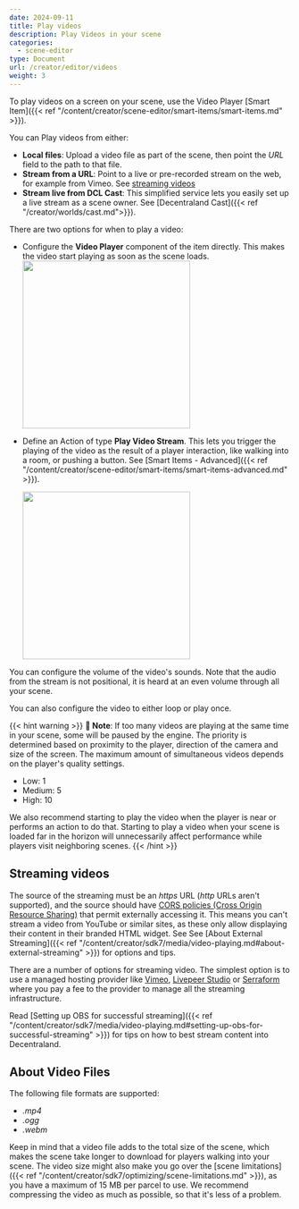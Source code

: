 ```yaml
---
date: 2024-09-11
title: Play videos
description: Play Videos in your scene
categories:
  - scene-editor
type: Document
url: /creator/editor/videos
weight: 3
---
```


To play videos on a screen on your scene, use the Video Player [Smart Item]({{< ref "/content/creator/scene-editor/smart-items/smart-items.md" >}}).

You can Play videos from either:

- **Local files**: Upload a video file as part of the scene, then point the _URL_ field to the path to that file.
- **Stream from a URL**: Point to a live or pre-recorded stream on the web, for example from Vimeo. See [streaming videos](#streaming-videos)
- **Stream live from DCL Cast**: This simplified service lets you easily set up a live stream as a scene owner. See [Decentraland Cast]({{< ref "/creator/worlds/cast.md">}}).

There are two options for when to play a video:

- Configure the **Video Player** component of the item directly. This makes the video start playing as soon as the scene loads.
  <img src="/images/editor/video-from-start.png" width="300"/>

- Define an Action of type **Play Video Stream**. This lets you trigger the playing of the video as the result of a player interaction, like walking into a room, or pushing a button. See [Smart Items - Advanced]({{< ref "/content/creator/scene-editor/smart-items/smart-items-advanced.md" >}}).

  <img src="/images/editor/video-from-action.png" width="300"/>

You can configure the volume of the video's sounds. Note that the audio from the stream is not positional, it is heard at an even volume through all your scene.

You can also configure the video to either loop or play once.

{{< hint warning >}}
**📔 Note**: If too many videos are playing at the same time in your scene, some will be paused by the engine. The priority is determined based on proximity to the player, direction of the camera and size of the screen. The maximum amount of simultaneous videos depends on the player's quality settings.

- Low: 1
- Medium: 5
- High: 10

We also recommend starting to play the video when the player is near or performs an action to do that. Starting to play a video when your scene is loaded far in the horizon will unnecessarily affect performance while players visit neighboring scenes.
{{< /hint >}}

## Streaming videos

The source of the streaming must be an _https_ URL (_http_ URLs aren't supported), and the source should have [CORS policies (Cross Origin Resource Sharing)](https://en.wikipedia.org/wiki/Cross-origin_resource_sharing) that permit externally accessing it. This means you can't stream a video from YouTube or similar sites, as these only allow displaying their content in their branded HTML widget. See See [About External Streaming]({{< ref "/content/creator/sdk7/media/video-playing.md#about-external-streaming" >}}) for options and tips.

There are a number of options for streaming video. The simplest option is to use a managed hosting provider like [Vimeo](https://vimeo.com/), [Livepeer Studio](https://livepeer.studio/) or [Serraform](https://serraform.gitbook.io/streaming-docs/guides/decentraland-playback) where you pay a fee to the provider to manage all the streaming infrastructure.

Read [Setting up OBS for successful streaming]({{< ref "/content/creator/sdk7/media/video-playing.md#setting-up-obs-for-successful-streaming" >}}) for tips on how to best stream content into Decentraland.

## About Video Files

The following file formats are supported:

- _.mp4_
- _.ogg_
- _.webm_

Keep in mind that a video file adds to the total size of the scene, which makes the scene take longer to download for players walking into your scene. The video size might also make you go over the [scene limitations]({{< ref "/content/creator/sdk7/optimizing/scene-limitations.md" >}}), as you have a maximum of 15 MB per parcel to use. We recommend compressing the video as much as possible, so that it's less of a problem.
